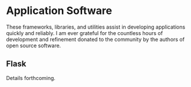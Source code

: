 # Application Software

These frameworks, libraries, and utilities assist in developing applications quickly and reliably. I am ever grateful for the countless hours of development and refinement donated to the community by the authors of open source software.

## Flask

Details forthcoming.